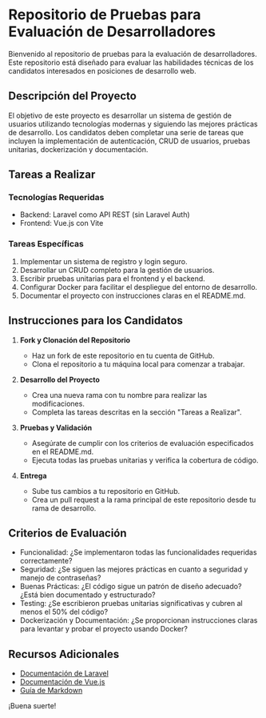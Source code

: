 # Repositorio de Pruebas para Evaluación de Desarrolladores

Bienvenido al repositorio de pruebas para la evaluación de desarrolladores. Este repositorio está diseñado para evaluar las habilidades técnicas de los candidatos interesados en posiciones de desarrollo web.

## Descripción del Proyecto

El objetivo de este proyecto es desarrollar un sistema de gestión de usuarios utilizando tecnologías modernas y siguiendo las mejores prácticas de desarrollo. Los candidatos deben completar una serie de tareas que incluyen la implementación de autenticación, CRUD de usuarios, pruebas unitarias, dockerización y documentación.

## Tareas a Realizar

### Tecnologías Requeridas
- Backend: Laravel como API REST (sin Laravel Auth)
- Frontend: Vue.js con Vite

### Tareas Específicas
1. Implementar un sistema de registro y login seguro.
2. Desarrollar un CRUD completo para la gestión de usuarios.
3. Escribir pruebas unitarias para el frontend y el backend.
4. Configurar Docker para facilitar el despliegue del entorno de desarrollo.
5. Documentar el proyecto con instrucciones claras en el README.md.

## Instrucciones para los Candidatos

1. **Fork y Clonación del Repositorio**
   - Haz un fork de este repositorio en tu cuenta de GitHub.
   - Clona el repositorio a tu máquina local para comenzar a trabajar.

2. **Desarrollo del Proyecto**
   - Crea una nueva rama con tu nombre para realizar las modificaciones.
   - Completa las tareas descritas en la sección "Tareas a Realizar".

3. **Pruebas y Validación**
   - Asegúrate de cumplir con los criterios de evaluación especificados en el README.md.
   - Ejecuta todas las pruebas unitarias y verifica la cobertura de código.

4. **Entrega**
   - Sube tus cambios a tu repositorio en GitHub.
   - Crea un pull request a la rama principal de este repositorio desde tu rama de desarrollo.

## Criterios de Evaluación

- Funcionalidad: ¿Se implementaron todas las funcionalidades requeridas correctamente?
- Seguridad: ¿Se siguen las mejores prácticas en cuanto a seguridad y manejo de contraseñas?
- Buenas Prácticas: ¿El código sigue un patrón de diseño adecuado? ¿Está bien documentado y estructurado?
- Testing: ¿Se escribieron pruebas unitarias significativas y cubren al menos el 50% del código?
- Dockerización y Documentación: ¿Se proporcionan instrucciones claras para levantar y probar el proyecto usando Docker?

## Recursos Adicionales

- [Documentación de Laravel](https://laravel.com/docs)
- [Documentación de Vue.js](https://v3.vuejs.org/guide/introduction.html)
- [Guía de Markdown](https://www.markdownguide.org/getting-started/)

¡Buena suerte!

